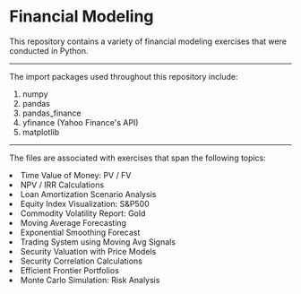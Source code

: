 # Financial Modeling

This repository contains a variety of financial modeling exercises that were conducted in Python.

------------
The import packages used throughout this repository include:
1. numpy
2. pandas
3. pandas_finance
4. yfinance (Yahoo Finance's API)
5. matplotlib

------------
The files are associated with exercises that span the following topics:
<li>Time Value of Money: PV / FV
<li>NPV / IRR Calculations
<li>Loan Amortization Scenario Analysis
<li>Equity Index Visualization: S&P500
<li>Commodity Volatility Report: Gold
<li>Moving Average Forecasting
<li>Exponential Smoothing Forecast
<li>Trading System using Moving Avg Signals
<li>Security Valuation with Price Models
<li>Security Correlation Calculations
<li>Efficient Frontier Portfolios
<li>Monte Carlo Simulation: Risk Analysis
